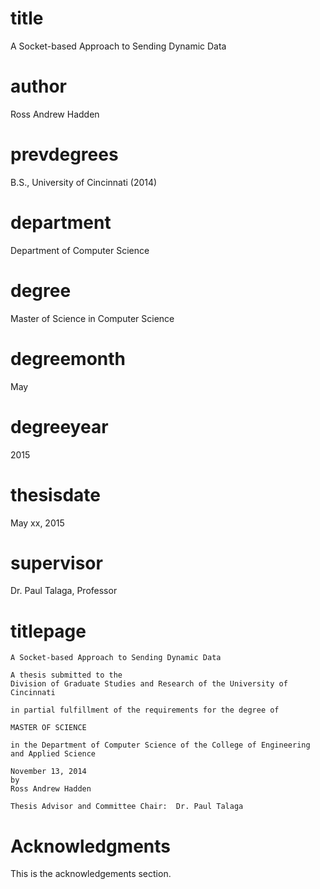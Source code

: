# title
A Socket-based Approach to Sending Dynamic Data

# author
Ross Andrew Hadden

# prevdegrees
B.S., University of Cincinnati (2014)

# department
Department of Computer Science

# degree
Master of Science in Computer Science

# degreemonth
May

# degreeyear
2015

# thesisdate
May xx, 2015

# supervisor
Dr. Paul Talaga, Professor

# titlepage
	A Socket-based Approach to Sending Dynamic Data

	A thesis submitted to the
	Division of Graduate Studies and Research of the University of Cincinnati

	in partial fulfillment of the requirements for the degree of

	MASTER OF SCIENCE

	in the Department of Computer Science of the College of Engineering and Applied Science

	November 13, 2014
	by
	Ross Andrew Hadden

	Thesis Advisor and Committee Chair:  Dr. Paul Talaga

# Acknowledgments
This is the acknowledgements section.
